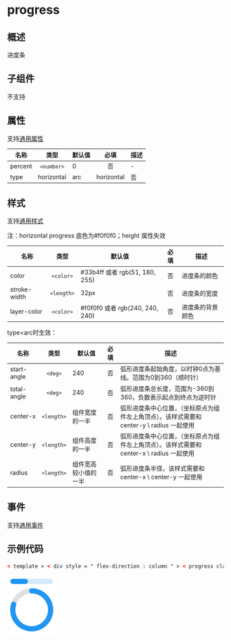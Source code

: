 <!-- 源地址: https://iot.mi.com/vela/quickapp/zh/components/basic/progress.html -->

# progress

## 概述

进度条

## 子组件

不支持

## 属性

支持[通用属性](</vela/quickapp/zh/components/general/properties.html>)

名称 | 类型 | 默认值 | 必填 | 描述  
---|:---:|---|:---:|---  
percent | `<number>` | 0 | 否 | -  
type | horizontal | arc | horizontal | 否 | 进度条类型，不支持动态修改  
  
## 样式

支持[通用样式](</vela/quickapp/zh/components/general/style.html>)

注：horizontal progress 底色为#f0f0f0；height 属性失效

名称 | 类型 | 默认值 | 必填 | 描述  
---|:---:|---|:---:|---  
color | `<color>` | #33b4ff 或者 rgb(51, 180, 255) | 否 | 进度条的颜色  
stroke-width | `<length>` | 32px | 否 | 进度条的宽度  
layer-color | `<color>` | #f0f0f0 或者 rgb(240, 240, 240) | 否 | 进度条的背景颜色  
  
type=arc时生效：

名称 | 类型 | 默认值 | 必填 | 描述  
---|:---:|---|:---:|---  
start-angle | `<deg>` | 240 | 否 | 弧形进度条起始角度，以时钟0点为基线。范围为0到360（顺时针）  
total-angle | `<deg>` | 240 | 否 | 弧形进度条总长度，范围为-360到360，负数表示起点到终点为逆时针  
center-x | `<length>` | 组件宽度的一半 | 否 | 弧形进度条中心位置，（坐标原点为组件左上角顶点）。该样式需要和 center-y \ radius 一起使用  
center-y | `<length>` | 组件高度的一半 | 否 | 弧形进度条中心位置，（坐标原点为组件左上角顶点）。该样式需要和 center-x \ radius 一起使用  
radius | `<length>` | 组件宽高较小值的一半 | 否 | 弧形进度条半径，该样式需要和 center-x \ center-y 一起使用  
  
## 事件

支持[通用事件](</vela/quickapp/zh/components/general/events.html>)

## 示例代码
```html
< template > < div style = " flex-direction : column " > < progress class = " p1 " percent = " 40 " > </ progress > < progress class = " p2 " percent = " 80 " type = " arc " > </ progress > </ div > </ template > < style > .p1 { margin-bottom : 10px ; stroke-width : 12px ; } .p2 { margin-bottom : 10px ; stroke-width : 12px ; start-angle : 0 ; total-angle : 360deg ; } </ style >
```

![](../../images/progress.png)

